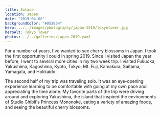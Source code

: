 ```yaml
---
title: Solace
location: Japan
date: "2019-04-08"
backgroundColor: "#053854"
hero: ../../images/photography/japan-2019/tokyotower.jpg
heroAlt: Tokyo Tower
photos: ../../galleries/japan-2019.yaml
---
```


For a number of years, I've wanted to see cherry blossoms in Japan. I took the first opportunity
I could in spring 2019. Since I visited Japan the year before, I went to several more cities in my
two week trip. I visited Fukuoka, Yakushima, Kagoshima, Kyoto, Tokyo, Mt. Fuji, Kamakura, Saitama,
Yamagata, and Hokkaido.

The second half of my trip was traveling solo. It was an eye-opening experience learning to be 
comfortable with going at my own pace and appreciating the time alone. My favorite parts of the trip
were driving around and exploring Yakushima, the island that inspired the environments of Studio Ghibli's
Princess Mononoke, eating a variety of amazing foods, and seeing the beautiful cherry blossoms.